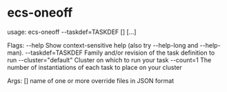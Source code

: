 # ecs-oneoff
usage: ecs-oneoff --taskdef=TASKDEF [<flags>] [<override>...]

Flags:
  --help               Show context-sensitive help (also try --help-long and --help-man).
  --taskdef=TASKDEF    Family and/or revision of the task definition to run
  --cluster="default"  Cluster on which to run your task
  --count=1            The number of instantiations of each task to place on your cluster

Args:
  [<override>]  name of one or more override files in JSON format
